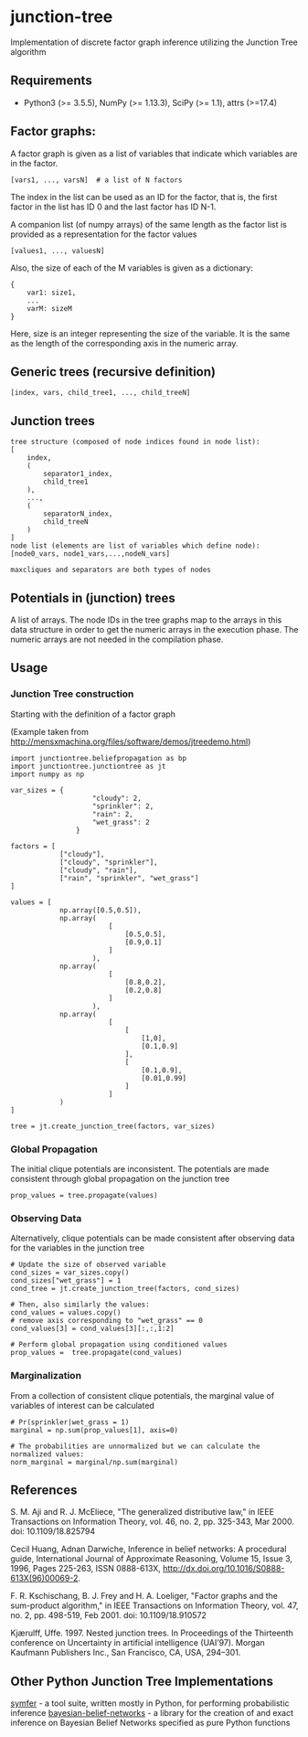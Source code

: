 # junction-tree
Implementation of discrete factor graph inference utilizing the Junction Tree algorithm

## Requirements

* Python3 (>= 3.5.5), NumPy (>= 1.13.3), SciPy (>= 1.1), attrs (>=17.4)

## Factor graphs:

A factor graph is given as a list of variables that indicate which variables are in the
factor.

```
[vars1, ..., varsN]  # a list of N factors
```

The index in the list can be used as an ID for the factor, that is, the first
factor in the list has ID 0 and the last factor has ID N-1.

A companion list (of numpy arrays) of the same length as the factor list is
provided as a representation for the factor values

```
[values1, ..., valuesN]
```

Also, the size of each of the M variables is given as a dictionary:

```
{
    var1: size1,
    ...
    varM: sizeM
}
```

Here, size is an integer representing the size of the variable. It is the same as
the length of the corresponding axis in the numeric array.


## Generic trees (recursive definition)

```
[index, vars, child_tree1, ..., child_treeN]
```


## Junction trees

```
tree structure (composed of node indices found in node list):
[
    index,
    (
        separator1_index,
        child_tree1
    ),
    ...,
    (
        separatorN_index,
        child_treeN
    )
]
node list (elements are list of variables which define node):
[node0_vars, node1_vars,...,nodeN_vars]

maxcliques and separators are both types of nodes
```

## Potentials in (junction) trees

A list of arrays. The node IDs in the tree graphs map to the arrays in this data
structure in order to get the numeric arrays in the execution phase. The numeric
arrays are not needed in the compilation phase.


## Usage

### Junction Tree construction

Starting with the definition of a factor graph

(Example taken from http://mensxmachina.org/files/software/demos/jtreedemo.html)
```
import junctiontree.beliefpropagation as bp
import junctiontree.junctiontree as jt
import numpy as np

var_sizes = {
                    "cloudy": 2,
                    "sprinkler": 2,
                    "rain": 2,
                    "wet_grass": 2
                }

factors = [
            ["cloudy"],
            ["cloudy", "sprinkler"],
            ["cloudy", "rain"],
            ["rain", "sprinkler", "wet_grass"]
]

values = [
            np.array([0.5,0.5]),
            np.array(
                        [
                            [0.5,0.5],
                            [0.9,0.1]
                        ]
                    ),
            np.array(
                        [
                            [0.8,0.2],
                            [0.2,0.8]
                        ]
                    ),
            np.array(
                        [
                            [
                                [1,0],
                                [0.1,0.9]
                            ],
                            [
                                [0.1,0.9],
                                [0.01,0.99]
                            ]
                        ]
            )
]

tree = jt.create_junction_tree(factors, var_sizes)

```


### Global Propagation

The initial clique potentials are inconsistent. The potentials are made consistent through global propagation on the junction tree

```
prop_values = tree.propagate(values)
```

### Observing Data

Alternatively, clique potentials can be made consistent after observing data for the variables in the junction tree

```
# Update the size of observed variable
cond_sizes = var_sizes.copy()
cond_sizes["wet_grass"] = 1
cond_tree = jt.create_junction_tree(factors, cond_sizes)

# Then, also similarly the values:
cond_values = values.copy()
# remove axis corresponding to "wet_grass" == 0
cond_values[3] = cond_values[3][:,:,1:2]

# Perform global propagation using conditioned values
prop_values =  tree.propagate(cond_values)
```

### Marginalization

From a collection of consistent clique potentials, the marginal value of variables of interest can be calculated

```
# Pr(sprinkler|wet_grass = 1)
marginal = np.sum(prop_values[1], axis=0)

# The probabilities are unnormalized but we can calculate the normalized values:
norm_marginal = marginal/np.sum(marginal)
```


## References

S. M. Aji and R. J. McEliece, "The generalized distributive law," in IEEE Transactions on Information Theory, vol. 46, no. 2, pp. 325-343, Mar 2000. doi: 10.1109/18.825794

Cecil Huang, Adnan Darwiche, Inference in belief networks: A procedural guide, International Journal of Approximate Reasoning, Volume 15, Issue 3, 1996, Pages 225-263, ISSN 0888-613X, http://dx.doi.org/10.1016/S0888-613X(96)00069-2.

F. R. Kschischang, B. J. Frey and H. A. Loeliger, "Factor graphs and the sum-product algorithm," in IEEE Transactions on Information Theory, vol. 47, no. 2, pp. 498-519, Feb 2001. doi: 10.1109/18.910572

Kjærulff, Uffe. 1997. Nested junction trees. In Proceedings of the Thirteenth conference on Uncertainty in artificial intelligence (UAI’97). Morgan Kaufmann Publishers Inc., San Francisco, CA, USA, 294–301.

## Other Python Junction Tree Implementations

[symfer](https://mbsd.cs.ru.nl/symfer/index.html) - a tool suite, written mostly in Python, for performing probabilistic inference
[bayesian-belief-networks](https://github.com/eBay/bayesian-belief-networks) - a library for the creation of and exact inference on Bayesian Belief Networks specified as pure Python functions

